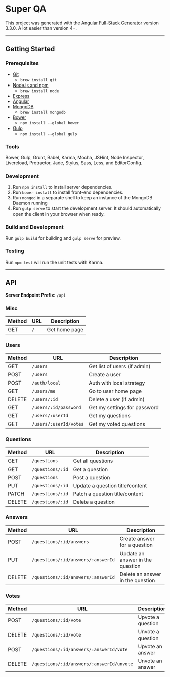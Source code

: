 # Super QA

This project was generated with the [Angular Full-Stack Generator](https://github.com/DaftMonk/generator-angular-fullstack) version 3.3.0. A lot easier than version 4+.

--------------------------------------------------------------------------------

## Getting Started

### Prerequisites

- [Git](https://git-scm.com)
  - `brew install git`
- [Node.js and npm](nodejs.org)
  - `brew install node`
- [Express](http://expressjs.com)
- [Angular](https://angularjs.org)
- [MongoDB](https://mongodb.org)
  - `brew install mongodb`
- [Bower](bower.io)
  - `npm install --global bower`
- [Gulp](http://gulpjs.com)
  - `npm install --global gulp`

### Tools

Bower, Gulp, Grunt, Babel, Karma, Mocha, JSHint, Node Inspector, Livereload, Protractor, Jade, Stylus, Sass, Less, and EditorConfig.

### Development

1. Run `npm install` to install server dependencies.
2. Run `bower install` to install front-end dependencies.
3. Run `mongod` in a separate shell to keep an instance of the MongoDB Daemon running
4. Run `gulp serve` to start the development server. It should automatically open the client in your browser when ready.

### Build and Development

Run `gulp build` for building and `gulp serve` for preview.

### Testing

Run `npm test` will run the unit tests with Karma.

--------------------------------------------------------------------------------

## API

**Server Endpoint Prefix:** `/api`

### Misc

| Method | URL | Description
|--------|-----|-------------
| GET    | `/` | Get home page

### Users

| Method | URL | Description
|--------|-----|-------------
| GET    | `/users` | Get list of users (if admin)
| POST   | `/users` | Create a user
| POST   | `/auth/local`          | Auth with local strategy
| GET    | `/users/me`            | Go to user home page
| DELETE | `/users/:id`           | Delete a user (if admin)
| GET    | `/users/:id/password`  | Get my settings for password
| GET    | `/users/:userId`       | Get my questions
| GET    | `/users/:userId/votes` | Get my voted questions

### Questions

| Method | URL | Description
|--------|-----|-------------
| GET    | `/questions`     | Get all questions
| GET    | `/questions/:id` | Get a question
| POST   | `/questions`     | Post a question
| PUT    | `/questions/:id` | Update a question title/content
| PATCH  | `/questions/:id` | Patch a question title/content
| DELETE | `/questions/:id` | Delete a question

### Answers

| Method | URL | Description
|--------|-----|-------------
| POST   | `/questions/:id/answers`           | Create answer for a question
| PUT    | `/questions/:id/answers/:answerId` | Update an answer in the question
| DELETE | `/questions/:id/answers/:answerId` | Delete an answer in the question

### Votes

| Method | URL | Description
|--------|-----|-------------
| POST   | `/questions/:id/vote` | Upvote a question
| DELETE | `/questions/:id/vote` | Unvote a question
| POST   | `/questions/:id/answers/:answerId/vote` | Upvote an answer
| DELETE | `/questions/:id/answers/:answerId/unvote` | Unvote an answer
